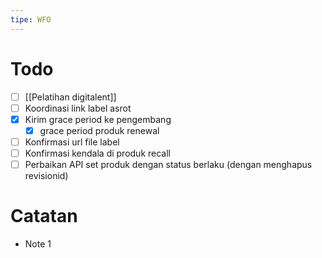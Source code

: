 ```yaml
---
tipe: WFO
---
```

# Todo
- [ ] [[Pelatihan digitalent]] 
- [ ] Koordinasi link label asrot
- [x] Kirim grace period ke pengembang
	- [x] grace period produk renewal
- [ ] Konfirmasi url file label
- [ ] Konfirmasi kendala di produk recall
- [ ] Perbaikan API set produk dengan status berlaku (dengan menghapus revisionid)
# Catatan
- Note 1
